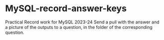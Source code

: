# MySQL-record-answer-keys
Practical Record work for MySQL 2023-24
Send a pull with the answer and a picture of the outputs to a question, in the folder of the corresponding question.


